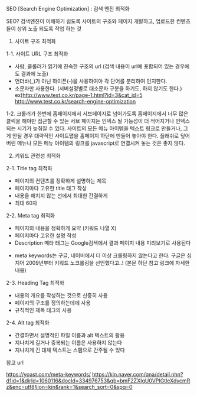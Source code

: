 SEO [Search Engine Optimization] : 검색 엔진 최적화

SEO?
검색엔진이 이해하기 쉽도록 사이트의 구조와 페이지 개발하고, 업로드한 컨텐츠들이 상위 노출 되도록 작업 하는 것



1. 사이트 구조 최적화

1-1. 사이트 URL 구조 최적화
- 사람, 클롤러가 읽기에 친숙한 구조의 url (검색 내용이 url에 포함되어 있는 경우에도 결과에 노출)
- 언더바(_)가 아닌 하이픈(-)을 사용하여야 각 단어를 분리하여 인지한다.
- 소문자만 사용한다. (서버설정별로 대소문자 구분을 하기도, 하지 않기도 한다.)
ex)http://www.test.co.kr/page-1.html?id=3&cat_id=5
     http://www.test.co.kr/search-engine-optimization

1-2. 크롤러가 한번에 홈페이지에서 서브페이지로 넘어가도록
홈페이지에서 너무 많은 클릭을 해야만 접근할 수 있는 서브 페이지는 인덱스 될 가능성이 더 적어지거나 인덱스 되는 시기가 늦춰질 수 있다.
사이트의 모든 메뉴 아이템을 텍스트 링크로 만들거나, 그게 안될 경우 대략적인 사이트맵을 홈페이지 하단에 만들어 놓아야 한다.
플래쉬로 덮어버린 메뉴나 모든 메뉴 아이템의 링크를 javascript로 연결시켜 놓는 것은 좋지 않다.


2. 키워드 관련성 최적화

2-1. Title tag 최적화
- 페이지의 컨텐츠를 정확하게 설명하는 제목
- 페이지마다 고유한 title 태그 작성
- 내용을 해치지 않는 선에서 최대한 간결하게
- 최대 60자

2-2. Meta tag 최적화
- 페이지의 내용을 정확하게 요약 (키워드 나열 X)
- 페이지마다 고유한 설명 작성
- Description 메타 태그는 Google검색에서 결과 페이지 내용 미리보기로 사용된다

* meta keywords는 구글, 네이버에서 더 이상 크롤링하지 않는다고 한다.  구글은 심지어 2009년부터 키워드 노크롤링을 선언했다고..! (본문 하단 참고 링크에 자세한 내용) 

2-3. Heading Tag 최적화
- 내용의 개요를 작성하는 것으로 신중히 사용
- 페이지의 구조를 정의하는데에 사용
- 규칙적인 제목 태그의 사용

2-4. Alt tag 최적화
- 간결하면서 설명적인 파일 이름과 alt 텍스트의 활용
- 지나치게 길거나 중복되는 이름은 사용하지 않는다
- 지나치게 긴 대체 텍스트는 스팸으로 간주될 수 있다


 
 
참고 url

https://yoast.com/meta-keywords/
https://kin.naver.com/qna/detail.nhn?d1id=1&dirId=1060116&docId=334976753&qb=bmF2ZXIgU0VPIGtleXdvcmRz&enc=utf8§ion=kin&rank=1&search_sort=0&spq=0